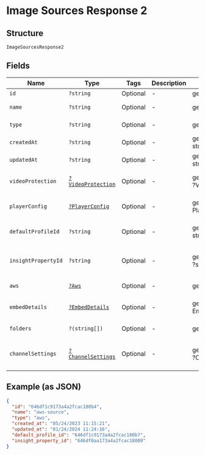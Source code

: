 
# Image Sources Response 2

## Structure

`ImageSourcesResponse2`

## Fields

| Name | Type | Tags | Description | Getter | Setter |
|  --- | --- | --- | --- | --- | --- |
| `id` | `?string` | Optional | - | getId(): ?string | setId(?string id): void |
| `name` | `?string` | Optional | - | getName(): ?string | setName(?string name): void |
| `type` | `?string` | Optional | - | getType(): ?string | setType(?string type): void |
| `createdAt` | `?string` | Optional | - | getCreatedAt(): ?string | setCreatedAt(?string createdAt): void |
| `updatedAt` | `?string` | Optional | - | getUpdatedAt(): ?string | setUpdatedAt(?string updatedAt): void |
| `videoProtection` | [`?VideoProtection`](../../doc/models/video-protection.md) | Optional | - | getVideoProtection(): ?VideoProtection | setVideoProtection(?VideoProtection videoProtection): void |
| `playerConfig` | [`?PlayerConfig`](../../doc/models/player-config.md) | Optional | - | getPlayerConfig(): ?PlayerConfig | setPlayerConfig(?PlayerConfig playerConfig): void |
| `defaultProfileId` | `?string` | Optional | - | getDefaultProfileId(): ?string | setDefaultProfileId(?string defaultProfileId): void |
| `insightPropertyId` | `?string` | Optional | - | getInsightPropertyId(): ?string | setInsightPropertyId(?string insightPropertyId): void |
| `aws` | [`?Aws`](../../doc/models/aws.md) | Optional | - | getAws(): ?Aws | setAws(?Aws aws): void |
| `embedDetails` | [`?EmbedDetails`](../../doc/models/embed-details.md) | Optional | - | getEmbedDetails(): ?EmbedDetails | setEmbedDetails(?EmbedDetails embedDetails): void |
| `folders` | `?(string[])` | Optional | - | getFolders(): ?array | setFolders(?array folders): void |
| `channelSettings` | [`?ChannelSettings`](../../doc/models/channel-settings.md) | Optional | - | getChannelSettings(): ?ChannelSettings | setChannelSettings(?ChannelSettings channelSettings): void |

## Example (as JSON)

```json
{
  "id": "646df1c9173a4a2fcac180b4",
  "name": "aws-source",
  "type": "aws",
  "created_at": "05/24/2023 11:15:21",
  "updated_at": "01/24/2024 11:24:16",
  "default_profile_id": "646df1c9173a4a2fcac180b7",
  "insight_property_id": "646df0aa173a4a2fcac18009"
}
```

